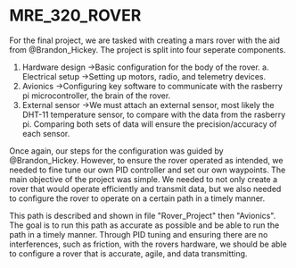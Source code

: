 # MRE_320_ROVER
For the final project, we are tasked with creating a mars rover with the aid from @Brandon_Hickey. The project is split into four seperate components. 
1) Hardware design
   ->Basic configuration for the body of the rover.
      a. Electrical setup
         ->Setting up motors, radio, and telemetry devices.
2) Avionics
   ->Configuring key software to communicate with the rasberry pi microcontroller, the brain of the rover.
3) External sensor
   ->We must attach an external sensor, most likely the DHT-11 temperature sensor, to compare with the data from the rasberry pi. Comparing both sets of data will ensure the precision/accuracy of each sensor. 

Once again, our steps for the configuration was guided by @Brandon_Hickey. However, to ensure the rover operated as intended, we needed to fine tune our own PID controller and set our own waypoints. The main objective of the project was simple. We needed to not only create a rover that would operate efficiently and transmit data, but we also needed to configure the rover to operate on a certain path in a timely manner. 

This path is described and shown in file "Rover_Project" then "Avionics". The goal is to run this path as accurate as possible and be able to run the path in a timely manner. Through PID tuning and ensuring there are no interferences, such as friction, with the rovers hardware, we should be able to configure a rover that is accurate, agile, and data transmitting. 
